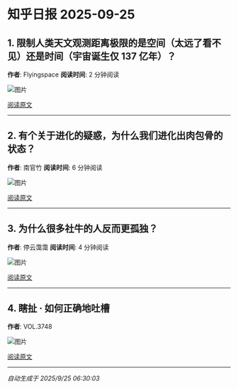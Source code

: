 # 知乎日报 2025-09-25

## 1. 限制人类天文观测距离极限的是空间（太远了看不见）还是时间（宇宙诞生仅 137 亿年）？
**作者**: Flyingspace
**阅读时间**: 2 分钟阅读

![图片](https://picx.zhimg.com/v2-7cc3c990df1dc515fd1a40ca4e6f0efc.jpg?source=8673f162)

[阅读原文](https://daily.zhihu.com/story/9784179)

---

## 2. 有个关于进化的疑惑，为什么我们进化出肉包骨的状态？
**作者**: 南官竹
**阅读时间**: 6 分钟阅读

![图片](https://pic1.zhimg.com/v2-699b35ac88eceaa74d44b60b4c4035c8.jpg?source=8673f162)

[阅读原文](https://daily.zhihu.com/story/9784181)

---

## 3. 为什么很多社牛的人反而更孤独？
**作者**: 停云霭霭
**阅读时间**: 4 分钟阅读

![图片](https://picx.zhimg.com/v2-72491890a87c4b548882c5b139074a06.jpg?source=8673f162)

[阅读原文](https://daily.zhihu.com/story/9784190)

---

## 4. 瞎扯 · 如何正确地吐槽
**作者**: VOL.3748

![图片](https://pic1.zhimg.com/v2-8732fd7724c0e08558f70e1438aa798f.jpg?source=8673f162)

[阅读原文](https://daily.zhihu.com/story/9784199)

---

*自动生成于 2025/9/25 06:30:03*